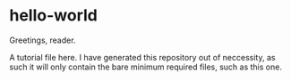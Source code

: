 # hello-world

Greetings, reader.

A tutorial file here.  I have generated this repository out of neccessity,
as such it will only contain the bare minimum required files, such as this
one.
